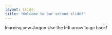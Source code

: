 ```yaml
---
layout: slide
title: "Welcome to our second slide!"
---
```

learning new Jargon
Use the left arrow to go back!
